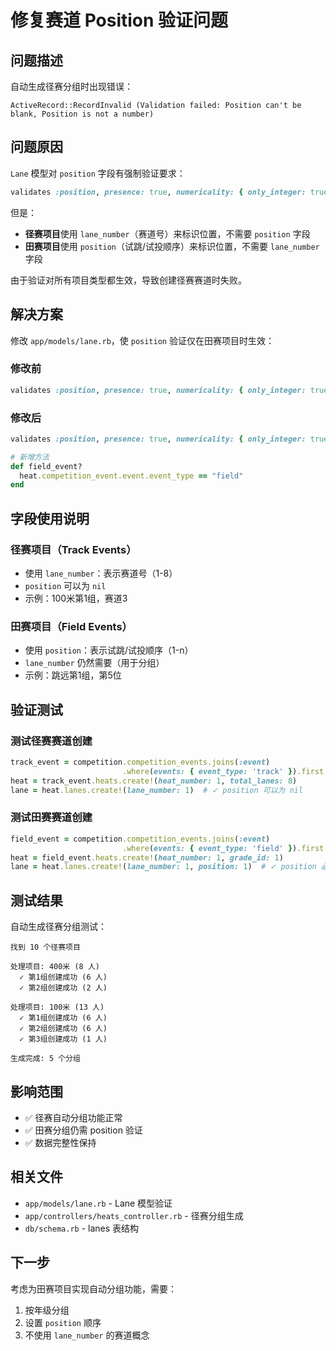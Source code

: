 # 修复赛道 Position 验证问题

## 问题描述

自动生成径赛分组时出现错误：
```
ActiveRecord::RecordInvalid (Validation failed: Position can't be blank, Position is not a number)
```

## 问题原因

`Lane` 模型对 `position` 字段有强制验证要求：
```ruby
validates :position, presence: true, numericality: { only_integer: true, greater_than: 0 }
```

但是：
- **径赛项目**使用 `lane_number`（赛道号）来标识位置，不需要 `position` 字段
- **田赛项目**使用 `position`（试跳/试投顺序）来标识位置，不需要 `lane_number` 字段

由于验证对所有项目类型都生效，导致创建径赛赛道时失败。

## 解决方案

修改 `app/models/lane.rb`，使 `position` 验证仅在田赛项目时生效：

### 修改前
```ruby
validates :position, presence: true, numericality: { only_integer: true, greater_than: 0 }
```

### 修改后
```ruby
validates :position, presence: true, numericality: { only_integer: true, greater_than: 0 }, if: :field_event?

# 新增方法
def field_event?
  heat.competition_event.event.event_type == "field"
end
```

## 字段使用说明

### 径赛项目（Track Events）
- 使用 `lane_number`：表示赛道号（1-8）
- `position` 可以为 `nil`
- 示例：100米第1组，赛道3

### 田赛项目（Field Events）
- 使用 `position`：表示试跳/试投顺序（1-n）
- `lane_number` 仍然需要（用于分组）
- 示例：跳远第1组，第5位

## 验证测试

### 测试径赛赛道创建
```ruby
track_event = competition.competition_events.joins(:event)
                         .where(events: { event_type: 'track' }).first
heat = track_event.heats.create!(heat_number: 1, total_lanes: 8)
lane = heat.lanes.create!(lane_number: 1)  # ✓ position 可以为 nil
```

### 测试田赛赛道创建
```ruby
field_event = competition.competition_events.joins(:event)
                         .where(events: { event_type: 'field' }).first
heat = field_event.heats.create!(heat_number: 1, grade_id: 1)
lane = heat.lanes.create!(lane_number: 1, position: 1)  # ✓ position 必填
```

## 测试结果

自动生成径赛分组测试：
```
找到 10 个径赛项目

处理项目: 400米 (8 人)
  ✓ 第1组创建成功 (6 人)
  ✓ 第2组创建成功 (2 人)

处理项目: 100米 (13 人)
  ✓ 第1组创建成功 (6 人)
  ✓ 第2组创建成功 (6 人)
  ✓ 第3组创建成功 (1 人)

生成完成: 5 个分组
```

## 影响范围

- ✅ 径赛自动分组功能正常
- ✅ 田赛分组仍需 position 验证
- ✅ 数据完整性保持

## 相关文件

- `app/models/lane.rb` - Lane 模型验证
- `app/controllers/heats_controller.rb` - 径赛分组生成
- `db/schema.rb` - lanes 表结构

## 下一步

考虑为田赛项目实现自动分组功能，需要：
1. 按年级分组
2. 设置 `position` 顺序
3. 不使用 `lane_number` 的赛道概念
